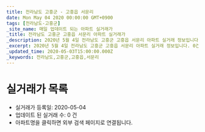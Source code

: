 ```yaml
---
title: 전라남도 고흥군 - 고흥읍 서문리
date: Mon May 04 2020 00:00:00 GMT+0900
tags: [전라남도-고흥군]
_site_name: 매일 업데이트 되는 아파트 실거래가
_title: 전라남도 고흥군 고흥읍 서문리 아파트 실거래가
_description: 2020년 5월 4일 전라남도 고흥군 고흥읍 서문리 아파트 실거래 정보입니다. 0건 아파트 정보가 있습니다.
_excerpt: 2020년 5월 4일 전라남도 고흥군 고흥읍 서문리 아파트 실거래 정보입니다. 0건 아파트 정보가 있습니다.
_updated_time: 2020-05-03T15:00:00.000Z
_keywords: 전라남도,고흥군,고흥읍,서문리
---
```






# 실거래가 목록
- 실거래가 등록일: 2020-05-04
- 업데이트 된 실거래 수: 0 건
- 아파트명을 클릭하면 외부 검색 페이지로 연결됩니다.




